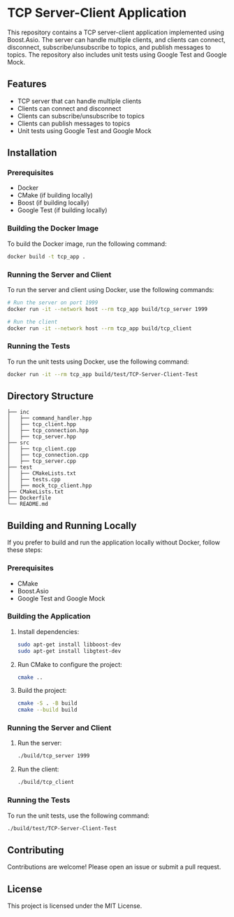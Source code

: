 # TCP Server-Client Application

This repository contains a TCP server-client application implemented using Boost.Asio. 
The server can handle multiple clients, and clients can connect, disconnect, subscribe/unsubscribe to topics, and publish messages to topics. 
The repository also includes unit tests using Google Test and Google Mock.

## Features

- TCP server that can handle multiple clients
- Clients can connect and disconnect
- Clients can subscribe/unsubscribe to topics
- Clients can publish messages to topics
- Unit tests using Google Test and Google Mock

## Installation

### Prerequisites

- Docker
- CMake (if building locally)
- Boost (if building locally)
- Google Test (if building locally)

### Building the Docker Image

To build the Docker image, run the following command:

```sh
docker build -t tcp_app .
```

### Running the Server and Client

To run the server and client using Docker, use the following commands:

```sh
# Run the server on port 1999
docker run -it --network host --rm tcp_app build/tcp_server 1999

# Run the client
docker run -it --network host --rm tcp_app build/tcp_client
```

### Running the Tests

To run the unit tests using Docker, use the following command:

```sh
docker run -it --rm tcp_app build/test/TCP-Server-Client-Test
```

## Directory Structure

```
├── inc
│   ├── command_handler.hpp
│   ├── tcp_client.hpp
│   ├── tcp_connection.hpp
│   ├── tcp_server.hpp
├── src
│   ├── tcp_client.cpp
│   ├── tcp_connection.cpp
│   ├── tcp_server.cpp
├── test
│   ├── CMakeLists.txt
│   ├── tests.cpp
│   ├── mock_tcp_client.hpp
├── CMakeLists.txt
├── Dockerfile
└── README.md
```

## Building and Running Locally

If you prefer to build and run the application locally without Docker, follow these steps:

### Prerequisites

- CMake
- Boost.Asio
- Google Test and Google Mock

### Building the Application

1. Install dependencies:
    ```sh
    sudo apt-get install libboost-dev
    sudo apt-get install libgtest-dev
    ```

2. Run CMake to configure the project:

    ```sh
    cmake ..
    ```

3. Build the project:

    ```sh
    cmake -S . -B build
    cmake --build build
    ```

### Running the Server and Client

1. Run the server:

    ```sh
    ./build/tcp_server 1999
    ```

2. Run the client:

    ```sh
    ./build/tcp_client
    ```

### Running the Tests

To run the unit tests, use the following command:

```sh
./build/test/TCP-Server-Client-Test
```

## Contributing

Contributions are welcome! Please open an issue or submit a pull request.

## License

This project is licensed under the MIT License.